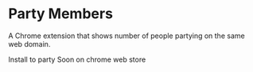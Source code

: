 # Party Members

A Chrome extension that shows number of people partying on the same web domain.

Install to party
Soon on chrome web store

